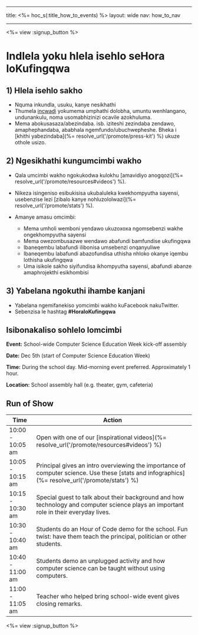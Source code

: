 * * *

title: <%= hoc_s(:title_how_to_events) %> layout: wide nav: how_to_nav

* * *

<%= view :signup_button %>

# Indlela yoku hlela isehlo seHora loKufingqwa

## 1) Hlela isehlo sakho

  * Nquma inkundla, usuku, kanye nesikhathi
  * Thumela [ incwadi](https://docs.google.com/a/code.org/document/d/1eP41sKW7y0qq_JvkRIgZK8dWYICaGRZ4CCDETXa78wY/edit) yokumema umphathi dolobha, umuntu wenhlangano, undunankulu, noma usomabhizinizi ocavile azokhuluma.
  * Mema abokusasaza/abezindaba. isb. iziteshi zezindaba zendawo, amaphephandaba, ababhala ngemfundo/ubuchwepheshe. Bheka i [khithi yabezindaba](%= resolve_url('/promote/press-kit') %) ukuze othole usizo.

## 2) Ngesikhathi kungumcimbi wakho

  * Qala umcimbi wakho ngokukodwa kulokhu [amavidiyo anogqozi](%= resolve_url('/promote/resources#videos') %).
  * Nikeza isingeniso esibukisisa ukubaluleka kwekhompyutha sayensi, usebenzise lezi [zibalo kanye nohluzololwazi](%= resolve_url('/promote/stats') %).   
      
    
  * Amanye amasu omcimbi: 
      * Mema umholi wemboni yendawo ukuzoxoxa ngomsebenzi wakhe ongekhompyutha sayensi
      * Mema owezombusazwe wendawo abafundi bamfundise ukufingqwa
      * Ibaneqembu labafundi ilibonisa umsebenzi onqanyuliwe
      * Ibaneqembu labafundi abazofundisa uthisha nhloko okanye iqembu lothisha ukufingqwa
      * Uma isikole sakho siyifundisa ikhompyutha sayensi, abafundi abanze amaphrojekthi esikhombisi

## 3) Yabelana ngokuthi ihambe kanjani

  * Yabelana ngemifanekiso yomcimbi wakho kuFacebook nakuTwitter. 
  * Sebenzisa le hashtag **#HoraloKufingqwa**

## Isibonakaliso sohlelo lomcimbi

**Event:** School-wide Computer Science Education Week kick-off assembly

**Date:** Dec 5th (start of Computer Science Education Week)

**Time:** During the school day. Mid-morning event preferred. Approximately 1 hour.

**Location:** School assembly hall (e.g. theater, gym, cafeteria)   
  


## Run of Show

| Time             | Action                                                                                                                                          |
| ---------------- | ----------------------------------------------------------------------------------------------------------------------------------------------- |
| 10:00 - 10:05 am | Open with one of our [inspirational videos](%= resolve_url('/promote/resources#videos') %)                                                      |
| 10:05 - 10:15 am | Principal gives an intro overviewing the importance of computer science. Use these [stats and infographics](%= resolve_url('/promote/stats') %) |
| 10:15 - 10:30 am | Special guest to talk about their background and how technology and computer science plays an important role in their everyday lives.           |
| 10:30 - 10:40 am | Students do an Hour of Code demo for the school. Fun twist: have them teach the principal, politician or other students.                        |
| 10:40 - 11:00 am | Students demo an unplugged activity and how computer science can be taught without using computers.                                             |
| 11:00 - 11:05 am | Teacher who helped bring school-wide event gives closing remarks.                                                                               |

<%= view :signup_button %>
